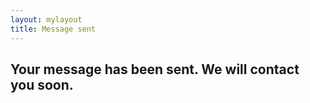 ```yaml
---
layout: mylayout
title: Message sent
---
```


## Your message has been sent. We will contact you soon.